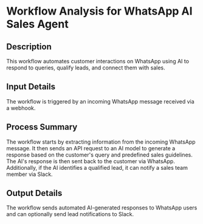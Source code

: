 # Workflow Analysis for WhatsApp AI Sales Agent

## Description
This workflow automates customer interactions on WhatsApp using AI to respond to queries, qualify leads, and connect them with sales.

## Input Details
The workflow is triggered by an incoming WhatsApp message received via a webhook.

## Process Summary
The workflow starts by extracting information from the incoming WhatsApp message. It then sends an API request to an AI model to generate a response based on the customer's query and predefined sales guidelines. The AI's response is then sent back to the customer via WhatsApp. Additionally, if the AI identifies a qualified lead, it can notify a sales team member via Slack.

## Output Details
The workflow sends automated AI-generated responses to WhatsApp users and can optionally send lead notifications to Slack.
